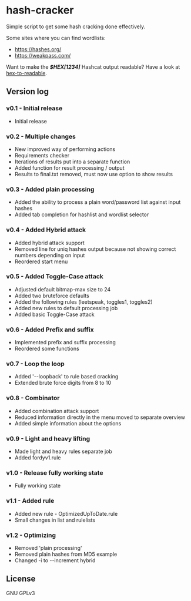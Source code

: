 # hash-cracker

Simple script to get some hash cracking done effectively.

Some sites where you can find wordlists:

* <https://hashes.org/>
* <https://weakpass.com/>

Want to make the ***$HEX[1234]*** Hashcat output readable? Have a look at [hex-to-readable](https://github.com/crypt0rr/hex-to-readable).

## Version log

### v0.1 - Initial release

* Initial release

### v0.2 - Multiple changes

* New improved way of performing actions
* Requirements checker
* Iterations of results put into a separate function
* Added function for result processing / output
* Results to final.txt removed, must now use option to show results

### v0.3 - Added plain processing

* Added the ability to process a plain word/password list against input hashes
* Added tab completion for hashlist and wordlist selector

### v0.4 - Added Hybrid attack

* Added hybrid attack support
* Removed line for uniq hashes output because not showing correct numbers depending on input
* Reordered start menu

### v0.5 - Added Toggle-Case attack

* Adjusted default bitmap-max size to 24
* Added two bruteforce defaults
* Added the following rules (leetspeak, toggles1, toggles2)
* Added new rules to default processing job
* Added basic Toggle-Case attack

### v0.6 - Added Prefix and suffix

* Implemented prefix and suffix processing
* Reordered some functions

### v0.7 - Loop the loop

* Added '--loopback' to rule based cracking
* Extended brute force digits from 8 to 10

### v0.8 - Combinator

* Added combination attack support
* Reduced information directly in the menu moved to separate overview
* Added simple information about the options

### v0.9 - Light and heavy lifting

* Made light and heavy rules separate job
* Added fordyv1.rule

### v1.0 - Release fully working state

* Fully working state

### v1.1 - Added rule

* Added new rule - OptimizedUpToDate.rule
* Small changes in list and rulelists

### v1.2 - Optimizing

* Removed 'plain processing'
* Removed plain hashes from MD5 example
* Changed -i to --increment hybrid

## License

GNU GPLv3
